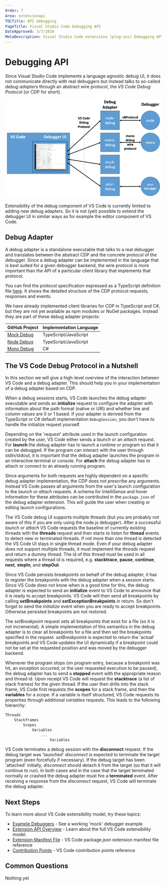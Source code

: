 ```yaml
---
Order: 7
Area: extensionapi
TOCTitle: API debugging
PageTitle: Visual Studio Code Debugging API
DateApproved: 3/7/2016
MetaDescription: Visual Studio Code extensions (plug-ins) Debugging API.
---
```


# Debugging API

Since Visual Studio Code implements a language agnostic debug UI, it does not communicate directly with real debuggers
but instead talks to so-called *debug adapters* through an abstract wire protocol, the *VS Code Debug Protocol* (or CDP for short).

![Debugger Architecture](images/api-debugging/debug-arch.png)

Extensibility of the debug component of VS Code is currently limited to adding new debug adapters.
So it is not (yet) possible to extend the debugger UI in similar ways as for example the editor component of VS Code.

## Debug Adapter

A debug adapter is a standalone executable that talks to a real debugger and translates between the abstract
CDP and the concrete protocol of the debugger. Since a debug adapter can be implemented in the language that is best suited
for a given debugger backend, the wire protocol is more important than the API of a particular client library that implements
that protocol.

You can find the protocol specification expressed as a TypeScript definition file
[here](https://github.com/Microsoft/vscode/blob/master/src/vs/workbench/parts/debug/common/debugProtocol.d.ts).
It shows the detailed structure of the CDP protocol requests, responses and events.

We have already implemented client libraries for CDP in TypeScript and C#, but they are not yet available as npm modules or NuGet packages.
Instead they are part of these debug adapter projects:

GitHub Project | Implementation Language
--- | ---
[Mock Debug](https://github.com/Microsoft/vscode-mock-debug.git) | TypeScript/JavaScript
[Node Debug](https://github.com/Microsoft/vscode-node-debug) | TypeScript/JavaScript
[Mono Debug](https://github.com/Microsoft/vscode-mono-debug.git) | C#


## The VS Code Debug Protocol in a Nutshell

In this section we will give a high-level overview of the interaction between VS Code and a debug adapter.
This should help you in your implementation of a debug adapter based on CDP.

When a debug sessions starts, VS Code launches the debug adapter executable and sends an **initialize** request to configure
the adapter with information about the path format (native or URI) and whether line and column values are 0 or 1 based.
If your adapter is derived from the TypeScript or C# default implementation `DebugSession`, you don't have to handle the initialize request yourself.

Depending on the 'request' attribute used in the launch configuration created by the user, VS Code either sends a *launch* or an *attach* request.
For **launch** the debug adapter has to launch a runtime or program so that it can be debugged.
If the program can interact with the user through stdin/stdout, it is important that the debug adapter launches the program in an interactive terminal or console.
For **attach** the debug adapter has to attach or connect to an already running program.

Since arguments for both requests are highly dependent on a specific debug adapter implementation, the CDP does not prescribe
any arguments. Instead VS Code passes all arguments from the user's launch configuration to the *launch* or *attach* requests.
A schema for IntelliSense and hover information for these attributes can be contributed in the `package.json` of the debug adapter extension. This will guide the user when creating or editing launch configurations.

The VS Code debug UI supports multiple threads (but you are probably not aware of this if you are only using the node.js debugger).
After a successful *launch* or *attach* VS Code requests the baseline of currently existing threads with the **threads** request
and then starts to listen for **thread** events to detect new or terminated threads.
If not more than one thread is detected the VS Code UI stays in single thread mode.
Even if your debug adapter does not support multiple threads, it must implement the *threads* request and return a dummy thread.
The id of this thread must be used in all requests where a thread id is required, e.g. **stacktrace**, **pause**, **continue**, **next**, **stepIn**, and **stepOut**.

Since VS Code persists breakpoints on behalf of the debug adapter, it has to register the breakpoints with the debug adapter when a session starts.
Since VS Code does not know when is a good time for this, the debug adapter is expected to send an **initialize** event to VS Code
to announce that it is ready to accept breakpoints.
VS Code will then send all breakpoints by calling **setBreakpoints** and **setExceptionBreakpoints** in return.
So don't forget to send the *initialize* event when you are ready to accept breakpoints.
Otherwise persisted breakpoints are not restored.

The *setBreakpoint* request sets all breakpoints that exist for a file (so it is not incremental).
A simple implementation of this semantics in the debug adapter is to clear all breakpoints for a file and then set the breakpoints specified in the request.
*setBreakpoints* is expected to return the 'actual' breakpoints and VS Code updates the UI dynamically if a breakpoint could not
be set at the requested position and was moved by the debugger backend.

Whenever the program stops (on program entry, because a breakpoint was hit, an exception occurred, or the user requested execution to be paused),
the debug adapter has to send a **stopped** event with the appropriate reason and thread id.
Upon receipt VS Code will request the **stacktrace** (a list of stack frames) for the given thread.
If the user then drills into the stack frame, VS Code first requests the **scopes** for a stack frame, and then the **variables** for a scope.
If a variable is itself structured, VS Code requests its properties through additional *variables* requests.
This leads to the following hierarchy:

```
Threads
	Stackframes
		Scopes
			Variables
				...
					Variables
```

VS Code terminates a debug session with the **disconnect** request.
If the debug target was 'launched' *disconnect* is expected to terminate the target program (even forcefully if necessary).
If the debug target has been 'attached' initially, *disconnect* should detach it from the target (so that it will continue to run).
In both cases and in the case that the target terminated normally or crashed the debug adapter must fire a **terminated** event.
After receiving a response from the *disconnect* request, VS Code will terminate the debug adapter.

## Next Steps
To learn more about VS Code extensibility model, try these topics:

* [Example Debuggers](/docs/extensions/example-debuggers.md) - See a working 'mock' debugger example
* [Extension API Overview](/docs/extensionAPI/overview.md) - Learn about the full VS Code extensibility model.
* [Extension Manifest File](/docs/extensionAPI/extension-manifest.md) - VS Code package.json extension manifest file reference
* [Contribution Points](/docs/extensionAPI/extension-points.md) - VS Code contribution points reference

## Common Questions

Nothing yet

